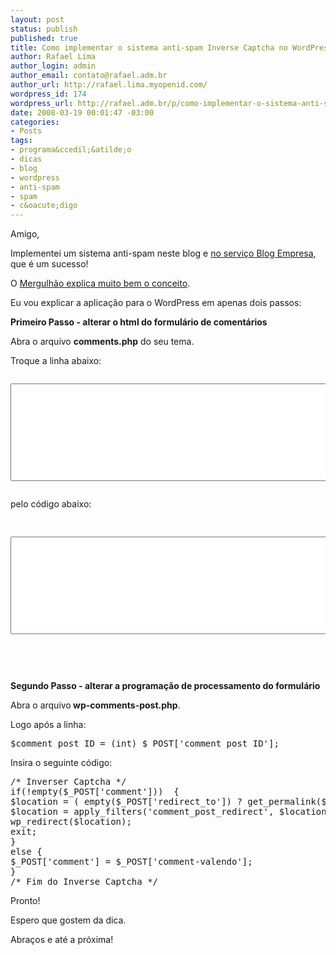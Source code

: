 ```yaml
--- 
layout: post
status: publish
published: true
title: Como implementar o sistema anti-spam Inverse Captcha no WordPress
author: Rafael Lima
author_login: admin
author_email: contato@rafael.adm.br
author_url: http://rafael.lima.myopenid.com/
wordpress_id: 174
wordpress_url: http://rafael.adm.br/p/como-implementar-o-sistema-anti-spam-inverse-captcha-no-wordpress/
date: 2008-03-19 00:01:47 -03:00
categories: 
- Posts
tags: 
- programa&ccedil;&atilde;o
- dicas
- blog
- wordpress
- anti-spam
- spam
- c&oacute;digo
---
```

Amigo,

Implementei um sistema anti-spam neste blog e  <a href="http://blog.bielsystems.com.br/2008/03/16/inverse-captcha-no-blog-empresa/">no servi&ccedil;o Blog Empresa</a>, que &eacute; um sucesso!

O <a href="http://mergulhao.info/2007/11/6/inverse-captcha-como-nao-amolar-seus-visitantes">Mergulh&atilde;o explica muito bem o conceito</a>.

Eu vou explicar a aplica&ccedil;&atilde;o para o WordPress em apenas dois passos:

<strong>Primeiro Passo - alterar o html do formul&aacute;rio de coment&aacute;rios</strong>

Abra o arquivo <strong>comments.php</strong> do seu tema.

Troque a linha abaixo:
<pre lang="html"><p><textarea id="comment" tabindex="4" rows="10" cols="100" name="comment"></textarea></p></pre>
pelo c&oacute;digo abaixo:
<pre lang="html"><p>
<textarea name="comment-valendo" id="comment-valendo" cols="100" rows="10" tabindex="4"></textarea>
<div style="display:none">
N&atilde;o preencha o campo abaixo.<br />
<textarea name="comment" id="comment" cols="100" rows="10" tabindex="4"></textarea>
</div>
</p></pre>
<strong>Segundo Passo - alterar a programa&ccedil;&atilde;o de processamento do formul&aacute;rio</strong>

Abra o arquivo<strong> wp-comments-post.php</strong>.

Logo ap&oacute;s a linha:
<pre lang="php">$comment_post_ID = (int) $_POST['comment_post_ID'];</pre>
Insira o seguinte c&oacute;digo:
<pre lang="php">/* Inverser Captcha */
if(!empty($_POST['comment']))  {
$location = ( empty($_POST['redirect_to']) ? get_permalink($comment_post_ID) : $_POST['redirect_to'] );
$location = apply_filters('comment_post_redirect', $location, $comment);
wp_redirect($location);
exit;
}
else {
$_POST['comment'] = $_POST['comment-valendo'];
}
/* Fim do Inverse Captcha */</pre>
Pronto!

Espero que gostem da dica.

Abra&ccedil;os e at&eacute; a pr&oacute;xima!

